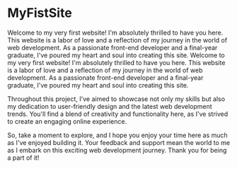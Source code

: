 # MyFistSite
Welcome to my very first website! I'm absolutely thrilled to have you here. This website is a labor of love and a reflection of my journey in the world of web development. As a passionate front-end developer and a final-year graduate, I've poured my heart and soul into creating this site.
Welcome to my very first website! I'm absolutely thrilled to have you here. This website is a labor of love and a reflection of my journey in the world of web development. As a passionate front-end developer and a final-year graduate, I've poured my heart and soul into creating this site.

Throughout this project, I've aimed to showcase not only my skills but also my dedication to user-friendly design and the latest web development trends. You'll find a blend of creativity and functionality here, as I've strived to create an engaging online experience.

So, take a moment to explore, and I hope you enjoy your time here as much as I've enjoyed building it. Your feedback and support mean the world to me as I embark on this exciting web development journey. Thank you for being a part of it!
